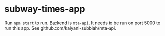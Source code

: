 # subway-times-app
Run `npm start` to run. 
Backend is `mta-api`. It needs to be run on port 5000 to run this app. See github.com/kalyani-subbiah/mta-api.